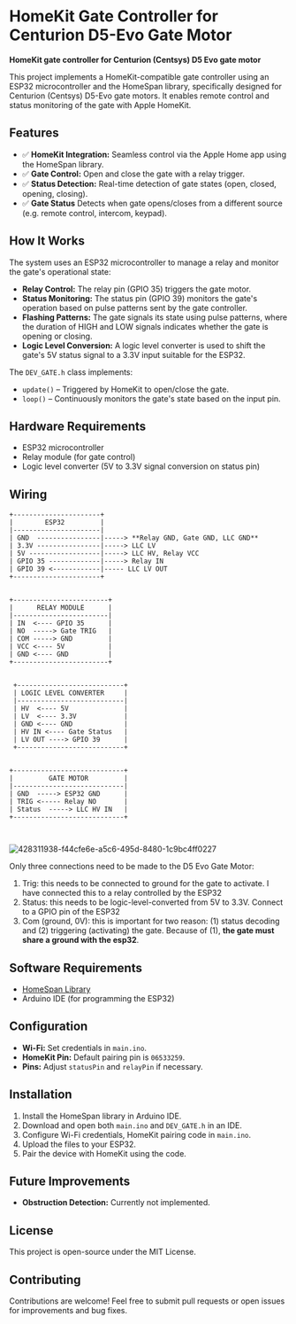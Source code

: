 # HomeKit Gate Controller for Centurion D5-Evo Gate Motor

**HomeKit gate controller for Centurion (Centsys) D5 Evo gate motor**

This project implements a HomeKit-compatible gate controller using an ESP32 microcontroller and the HomeSpan library, specifically designed for Centurion (Centsys) D5-Evo gate motors. It enables remote control and status monitoring of the gate with Apple HomeKit.

## Features
- ✅ **HomeKit Integration:** Seamless control via the Apple Home app using the HomeSpan library.
- ✅ **Gate Control:** Open and close the gate with a relay trigger.
- ✅ **Status Detection:** Real-time detection of gate states (open, closed, opening, closing).
- ✅ **Gate Status** Detects when gate opens/closes from a different source (e.g. remote control, intercom, keypad).

## How It Works
The system uses an ESP32 microcontroller to manage a relay and monitor the gate's operational state:
- **Relay Control:** The relay pin (GPIO 35) triggers the gate motor.
- **Status Monitoring:** The status pin (GPIO 39) monitors the gate's operation based on pulse patterns sent by the gate controller.
- **Flashing Patterns:** The gate signals its state using pulse patterns, where the duration of HIGH and LOW signals indicates whether the gate is opening or closing.
- **Logic Level Conversion:** A logic level converter is used to shift the gate's 5V status signal to a 3.3V input suitable for the ESP32.

The `DEV_GATE.h` class implements:
- `update()` – Triggered by HomeKit to open/close the gate.
- `loop()` – Continuously monitors the gate's state based on the input pin.

## Hardware Requirements
- ESP32 microcontroller
- Relay module (for gate control)
- Logic level converter (5V to 3.3V signal conversion on status pin)

## Wiring
```
+----------------------+
|        ESP32         |
|----------------------|
| GND  ----------------|-----> **Relay GND, Gate GND, LLC GND** 
| 3.3V ----------------|-----> LLC LV
| 5V ------------------|-----> LLC HV, Relay VCC
| GPIO 35 -------------|-----> Relay IN
| GPIO 39 <------------|----- LLC LV OUT
+----------------------+
                                
                                
+------------------------+ 
|      RELAY MODULE      |
|------------------------|
| IN  <---- GPIO 35      |
| NO  -----> Gate TRIG   |
| COM -----> GND         |
| VCC <---- 5V           |
| GND <---- GND          |
+------------------------+


 +---------------------------+    
 | LOGIC LEVEL CONVERTER     |    
 |---------------------------|
 | HV  <---- 5V              |
 | LV  <---- 3.3V            |
 | GND <---- GND             |
 | HV IN <---- Gate Status   |
 | LV OUT ----> GPIO 39      |
 +---------------------------+  


+----------------------------+  
|         GATE MOTOR         |
|----------------------------|
| GND  -----> ESP32 GND      |
| TRIG <----- Relay NO       |
| Status  -----> LLC HV IN   |
+----------------------------+



```
![428311938-f44cfe6e-a5c6-495d-8480-1c9bc4ff0227](https://github.com/user-attachments/assets/59c98669-cf6b-4768-b37a-f5637a8d8164)

Only three connections need to be made to the D5 Evo Gate Motor:
1. Trig: this needs to be connected to ground for the gate to activate. I have connected this to a relay controlled by the ESP32
2. Status: this needs to be logic-level-converted from 5V to 3.3V. Connect to a GPIO pin of the ESP32
3. Com (ground, 0V): this is important for two reason: (1) status decoding and (2) triggering (activating) the gate. Because of (1), **the gate must share a ground with the esp32**. 


## Software Requirements
- [HomeSpan Library](https://github.com/HomeSpan/HomeSpan)
- Arduino IDE (for programming the ESP32)

## Configuration
- **Wi-Fi:** Set credentials in `main.ino`.
- **HomeKit Pin:** Default pairing pin is `06533259`.
- **Pins:** Adjust `statusPin` and `relayPin` if necessary.
  
## Installation
1. Install the HomeSpan library in Arduino IDE.
2. Download and open both `main.ino` and `DEV_GATE.h` in an IDE.
3. Configure Wi-Fi credentials, HomeKit pairing code in `main.ino`.
4. Upload the files to your ESP32.
5. Pair the device with HomeKit using the code.

## Future Improvements
- **Obstruction Detection:** Currently not implemented.

## License
This project is open-source under the MIT License.

## Contributing
Contributions are welcome! Feel free to submit pull requests or open issues for improvements and bug fixes.
